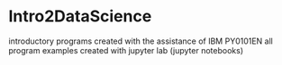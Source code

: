 # Intro2DataScience
introductory programs created with the assistance of IBM PY0101EN 
all program examples created with jupyter lab (jupyter notebooks)
